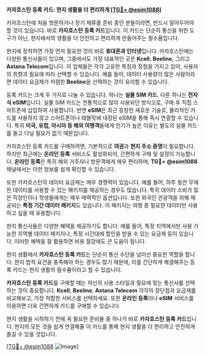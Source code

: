 **카자흐스탄 등록 카드: 현지 생활을 더 편리하게 [[TG💪+ @esim1088](https://t.me/s/esim1088)]**

카자흐스탄에 처음 방문하거나 장기 체류를 준비 중인 분들이라면, 반드시 알아두어야 할 것이 있습니다. 바로 **카자흐스탄 등록 카드**입니다. 이 카드는 단순히 통신을 위한 도구가 아닌, 현지에서의 생활을 더 안전하고 편리하게 만들어주는 필수품입니다.

현지에 정착하면 가장 먼저 필요한 것이 바로 **휴대폰과 인터넷**입니다. 카자흐스탄에는 다양한 통신사들이 있으며, 그중에서도 가장 대표적인 곳은 **Kcell**, **Beeline**, 그리고 **Astana Telecom**입니다. 이 업체들은 각각 고유한 특징과 장점을 가지고 있어, 사용자의 취향과 필요에 따라 선택할 수 있습니다. 예를 들어, 데이터 사용량이 많은 사람이라면 데이터 요금제가 저렴한 **Beeline**을 선택하는 것이 유리할 수 있습니다.

등록 카드는 크게 두 가지로 나눌 수 있습니다. 하나는 **실물 SIM 카드**, 다른 하나는 **전자식 eSIM**입니다. 실물 SIM 카드는 전통적으로 많이 사용되던 방식으로, 구매 후 직접 스마트폰에 삽입하여 사용합니다. 반면 **eSIM**은 최근 등장한 새로운 기술로, 물리적인 카드를 사용하지 않고 스마트폰이나 태블릿에 내장된 eSIM을 통해 즉시 연결할 수 있습니다. 특히 **미국, 유럽, 아시아 등 해외 여행객**들에게 인기가 높은 이유는 별도의 실물 카드를 들고 다닐 필요가 없기 때문입니다.

카자흐스탄 등록 카드를 구매하려면, 기본적으로 **여권**과 **현지 주소 증명**이 필요합니다. 하지만 최근에는 **온라인 등록** 서비스도 활성화되어, 간편하게 구매 및 설정이 가능합니다. **온라인 등록**은 특히 해외 거주자나 방문객에게 매우 편리하며, **TG💪+ @esim1088** 채널에서는 이런 정보를 쉽게 확인할 수 있습니다.

또한 카자흐스탄의 데이터 요금제는 매우 경쟁력이 있습니다. 예를 들어, 하루 동안 무제한 데이터를 사용할 수 있는 패키지를 제공하는 경우도 많습니다. 특히 데이터 소비가 많은 직장인이나 학생들에게는 매우 매력적인 옵션입니다. 또한 외국인 관광객을 위해 제공되는 **특정 기간 데이터 패키지**도 있습니다. 이 패키지는 여행 중 필요한 데이터만 사용하고 싶을 때 유용합니다.

현지 통신사들은 다양한 혜택을 제공하기도 합니다. 예를 들어, 특정 지역에서만 사용 가능한 지역별 데이터 패키지나, 특정 시간대에 할인을 받을 수 있는 요금제 등이 있습니다. 이러한 혜택을 잘 활용하면 비용 절감에도 큰 도움이 됩니다.

현지 생활에서 **카자흐스탄 등록 카드**는 단순히 통신 수단을 넘어선 중요한 역할을 합니다. 현지 법적 요건을 충족해야 하는 경우도 많기 때문에, 이를 간단하게 해결해주는 등록 카드는 현지 생활의 필수품이라고 할 수 있습니다.

**카자흐스탄 등록 카드**를 구매할 때는 자신의 사용 스타일과 필요에 맞는 통신사를 선택하는 것이 중요합니다. **Kcell**, **Beeline**, **Astana Telecom** 각각의 장단점과 요금제를 비교해보고, 가장 적합한 서비스를 선택하세요. 또한 **온라인 등록**이나 **eSIM** 서비스를 이용하면 더욱 간편하게 카드를 구매할 수 있습니다.

현지 생활을 시작하기 전에 꼭 필요한 준비물 중 하나가 바로 **카자흐스탄 등록 카드**입니다. 현지의 모든 것을 쉽게 연결해줄 이 카드를 통해 현지 생활을 더 편리하고 안전하게 즐길 수 있을 것입니다.

[[TG💪+ @esim1088](https://t.me/s/esim1088) ![Image](https://i.postimg.cc/Y0z9fWf4/image.png)]